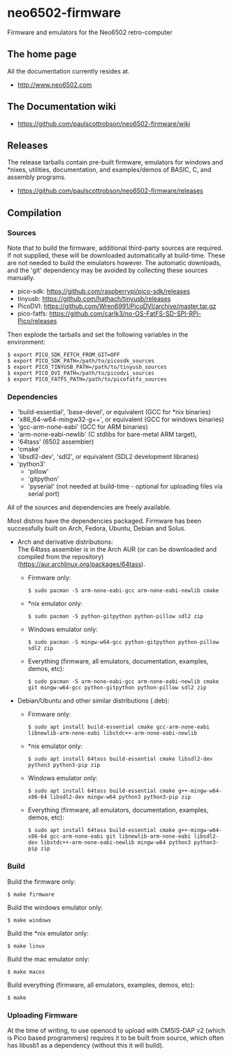 # neo6502-firmware
Firmware and emulators for the Neo6502 retro-computer

## The home page

All the documentation currently resides at.

- http://www.neo6502.com

## The Documentation wiki
- https://github.com/paulscottrobson/neo6502-firmware/wiki

## Releases

The release tarballs contain pre-built firmware, emulators for windows and *nixes,
utilities, documentation, and examples/demos of BASIC, C, and assembly programs.

- https://github.com/paulscottrobson/neo6502-firmware/releases

## Compilation

### Sources

Note that to build the firmware, additional third-party sources are required.
If not supplied, these will be downloaded automatically at build-time.
These are not needed to build the emulators however.
The automatic downloads, and the 'git' dependency may be avoided by collecting these sources manually.

* pico-sdk:   https://github.com/raspberrypi/pico-sdk/releases
* tinyusb:    https://github.com/hathach/tinyusb/releases
* PicoDVI:    https://github.com/Wren6991/PicoDVI/archive/master.tar.gz
* pico-fatfs: https://github.com/carlk3/no-OS-FatFS-SD-SPI-RPi-Pico/releases

Then explode the tarballs and set the following variables in the environment:

```
$ export PICO_SDK_FETCH_FROM_GIT=OFF
$ export PICO_SDK_PATH=/path/to/picosdk_sources
$ export PICO_TINYUSB_PATH=/path/to/tinyusb_sources
$ export PICO_DVI_PATH=/path/to/picodvi_sources
$ export PICO_FATFS_PATH=/path/to/picofatfs_sources
```

### Dependencies

- 'build-essential', 'base-devel', or equivalent (GCC for *nix binaries)
- 'x86_64-w64-mingw32-g++', or equivalent (GCC for windows binaries)
- 'gcc-arm-none-eabi' (GCC for ARM binaries)
- 'arm-none-eabi-newlib' (C stdlibs for bare-metal ARM target),
- '64tass' (6502 assembler)
- 'cmake'
- 'libsdl2-dev', 'sdl2', or equivalent (SDL2 development libraries)
- 'python3'
    - 'pillow'
    - 'gitpython'
    - 'pyserial' (not needed at build-time - optional for uploading files via serial port)

All of the sources and dependencies are freely available.

Most distros have the dependencies packaged. Firmware has been successfully built on Arch, Fedora, Ubuntu, Debian and Solus. 

* Arch and derivative distributions:  
  The 64tass assembler is in the Arch AUR (or can be downloaded and compiled from the repository)  (https://aur.archlinux.org/packages/64tass).
  
  * Firmware only:
    ```
    $ sudo pacman -S arm-none-eabi-gcc arm-none-eabi-newlib cmake
    ```
  * *nix emulator only:
    ```
    $ sudo pacman -S python-gitpython python-pillow sdl2 zip
    ```
  * Windows emulator only:
    ```
    $ sudo pacman -S mingw-w64-gcc python-gitpython python-pillow sdl2 zip
    ```
  * Everything (firmware, all emulators, documentation, examples, demos, etc):
    ```
    $ sudo pacman -S arm-none-eabi-gcc arm-none-eabi-newlib cmake git mingw-w64-gcc python-gitpython python-pillow sdl2 zip
    ```
  
* Debian/Ubuntu and other similar distributions (.deb):
  * Firmware only:
    ```
    $ sudo apt install build-essential cmake gcc-arm-none-eabi libnewlib-arm-none-eabi libstdc++-arm-none-eabi-newlib
    ```
  * *nix emulator only:
    ```
    $ sudo apt install 64tass build-essential cmake libsdl2-dev python3 python3-pip zip
    ```
  * Windows emulator only:
    ```
    $ sudo apt install 64tass build-essential cmake g++-mingw-w64-x86-64 libsdl2-dev mingw-w64 python3 python3-pip zip
    ```
  * Everything (firmware, all emulators, documentation, examples, demos, etc):
    ```
    $ sudo apt install 64tass build-essential cmake g++-mingw-w64-x86-64 gcc-arm-none-eabi git libnewlib-arm-none-eabi libsdl2-dev libstdc++-arm-none-eabi-newlib mingw-w64 python3 python3-pip zip
    ```

### Build

Build the firmware only:

```
$ make firmware
```

Build the windows emulator only:

```
$ make windows
```

Build the *nix emulator only:

```
$ make linux
```

Build the mac emulator only:

```
$ make macos
```

Build everything (firmware, all emulators, examples, demos, etc):

```
$ make
```

### Uploading Firmware

At the time of writing, to use openocd to upload with CMSIS-DAP v2 (which is Pico based programmers) requires it to be built from source, which often has libusb1 as a dependency (without this it will build).
